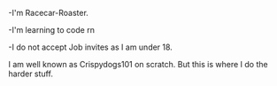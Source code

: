 -I'm Racecar-Roaster.

-I'm learning to code rn

-I do not accept Job invites as I am under 18.

I am well known as Crispydogs101 on scratch. But this is where I do the harder stuff.
